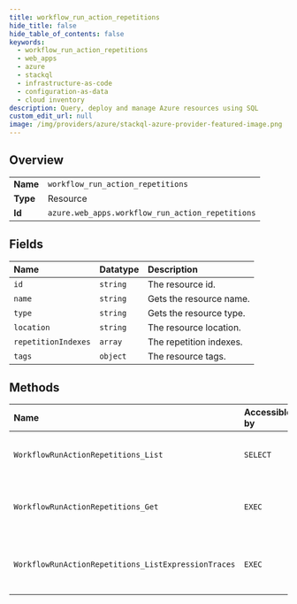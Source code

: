 ```yaml
---
title: workflow_run_action_repetitions
hide_title: false
hide_table_of_contents: false
keywords:
  - workflow_run_action_repetitions
  - web_apps
  - azure    
  - stackql
  - infrastructure-as-code
  - configuration-as-data
  - cloud inventory
description: Query, deploy and manage Azure resources using SQL
custom_edit_url: null
image: /img/providers/azure/stackql-azure-provider-featured-image.png
---
```

  
    

## Overview
<table><tbody>
<tr><td><b>Name</b></td><td><code>workflow_run_action_repetitions</code></td></tr>
<tr><td><b>Type</b></td><td>Resource</td></tr>
<tr><td><b>Id</b></td><td><code>azure.web_apps.workflow_run_action_repetitions</code></td></tr>
</tbody></table>

## Fields
| Name | Datatype | Description |
|:-----|:---------|:------------|
| `id` | `string` | The resource id. |
| `name` | `string` | Gets the resource name. |
| `type` | `string` | Gets the resource type. |
| `location` | `string` | The resource location. |
| `repetitionIndexes` | `array` | The repetition indexes. |
| `tags` | `object` | The resource tags. |
## Methods
| Name | Accessible by | Required Params | Description |
|:-----|:--------------|:----------------|:------------|
| `WorkflowRunActionRepetitions_List` | `SELECT` | `actionName, name, resourceGroupName, runName, subscriptionId, workflowName` | Get all of a workflow run action repetitions. |
| `WorkflowRunActionRepetitions_Get` | `EXEC` | `actionName, name, repetitionName, resourceGroupName, runName, subscriptionId, workflowName` | Get a workflow run action repetition. |
| `WorkflowRunActionRepetitions_ListExpressionTraces` | `EXEC` | `actionName, name, repetitionName, resourceGroupName, runName, subscriptionId, workflowName` | Lists a workflow run expression trace. |
